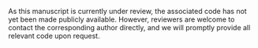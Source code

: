 As this manuscript is currently under review, the associated code has not yet been made publicly available. 
However, reviewers are welcome to contact the corresponding author directly, and we will promptly provide all relevant code upon request.
